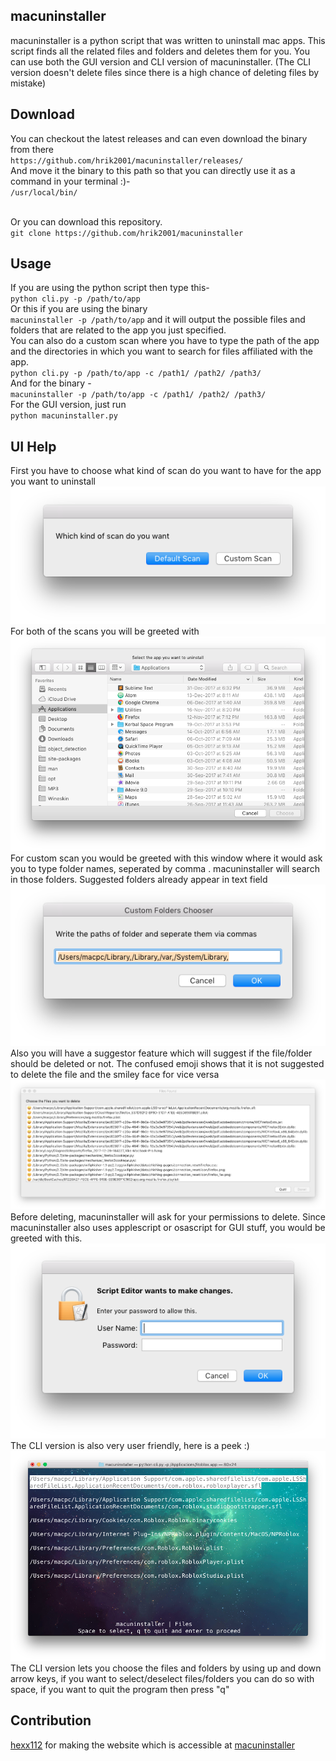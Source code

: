 macuninstaller
-------------
macuninstaller is a python script that was written to uninstall mac apps. This script finds all the related files and folders and deletes them for you. You can use both the GUI version and CLI version of macuninstaller. (The CLI version doesn't delete files since there is a high chance of deleting files by mistake)

Download
-----
You can checkout the latest releases and can even download the binary from there</br> `https://github.com/hrik2001/macuninstaller/releases/`</br>
And move it the binary to this path so that you can directly use it as a command in your terminal :)-</br>
`/usr/local/bin/`</br>
</br>

Or you can download this repository. </br>
`git clone https://github.com/hrik2001/macuninstaller` </br>

Usage
-----
If you are using the python script then type this-</br>
`python cli.py -p /path/to/app` </br> Or this if you are using the binary</br> `macuninstaller -p /path/to/app`
and it will output the possible files and folders that are related to the app you just specified. </br>
You can also do a custom scan where you have to type the path of the app and the directories in which you want to search for files affiliated with the app. </br>
`python cli.py -p /path/to/app -c /path1/ /path2/ /path3/`</br> And for the binary - </br> `macuninstaller -p /path/to/app -c /path1/ /path2/ /path3/`</br>
For the GUI version, just run </br>
`python macuninstaller.py`</br>

UI Help
----
First you have to choose what kind of scan do you want to have for the app you want to uninstall </br>
![Scan Chooser](rsrcs/chooser.png)</br>
For both of the scans you will be greeted with</br>
![App Chooser](rsrcs/app_chooser.png)</br>
For custom scan you would be greeted with this window where it would ask you to type folder names, seperated by comma . macuninstaller will search in those folders. Suggested folders already appear in text field</br>
![Custom Folder Chooser](rsrcs/folder_chooser.png)</br>
Also you will have a suggestor feature which will suggest if the file/folder should be deleted or not. The confused emoji shows that it is not suggested to delete the file and the smiley face for vice versa</br>
![Chooser](rsrcs/file_chooser.png)</br>
Before deleting, macuninstaller will ask for your permissions to delete. Since macuninstaller also uses applescript or osascript for GUI stuff, you would be greeted with this.</br>
![Permissions](rsrcs/perm.png)</br>
The CLI version is also very user friendly, here is a peek :)</br>
![CLI](rsrcs/cli.png)</br>
The CLI version lets you choose the files and folders by using up and down arrow keys, if you want to select/deselect files/folders you can do so with space, if you want to quit the program then press "q"

Contribution
------------
[hexx112](https://www.reddit.com/user/hexx112) for making the website which is accessible at [macuninstaller](https://hrik2001.github.io/macuninstaller)
